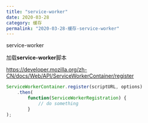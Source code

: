 ```yaml
---
title: "service-worker"
date: 2020-03-28
category: 缓存
permalink: "2020-03-28-缓存-service-worker"
---
```


service-worker

加载**service-worker**脚本

https://developer.mozilla.org/zh-CN/docs/Web/API/ServiceWorkerContainer/register

```js
ServiceWorkerContainer.register(scriptURL, options)
    .then(
        function(ServiceWorkerRegistration) {
            // do something
        }
);
```

